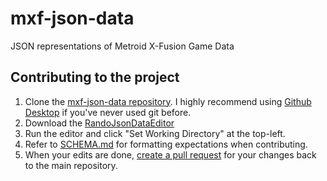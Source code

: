 # mxf-json-data
JSON representations of Metroid X-Fusion Game Data

## Contributing to the project
1. Clone the [mxf-json-data repository](https://github.com/mysterypaintwo/mxf-json-data). I highly recommend using [Github Desktop](https://desktop.github.com/download/) if you've never used git before.
2. Download the [RandoJsonDataEditor](https://github.com/mysterypaintwo/RandoJsonDataEditor/releases/new)
3. Run the editor and click "Set Working Directory" at the top-left.
4. Refer to [SCHEMA.md](https://github.com/mysterypaintwo/mxf-json-data/blob/main/SCHEMA.md) for formatting expectations when contributing.
5. When your edits are done, [create a pull request](https://docs.github.com/en/pull-requests/collaborating-with-pull-requests/proposing-changes-to-your-work-with-pull-requests/creating-a-pull-request) for your changes back to the main repository.